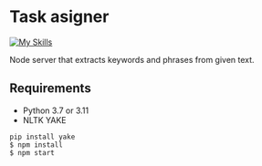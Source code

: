 # Task asigner 

[![My Skills](https://skills.thijs.gg/icons?i=nodejs,express,javascript,&theme=dark)](https://skills.thijs.gg)

Node server that extracts keywords and phrases from given text.

## Requirements
 - Python 3.7 or 3.11
 - NLTK YAKE
  
```
pip install yake
$ npm install
$ npm start

```
